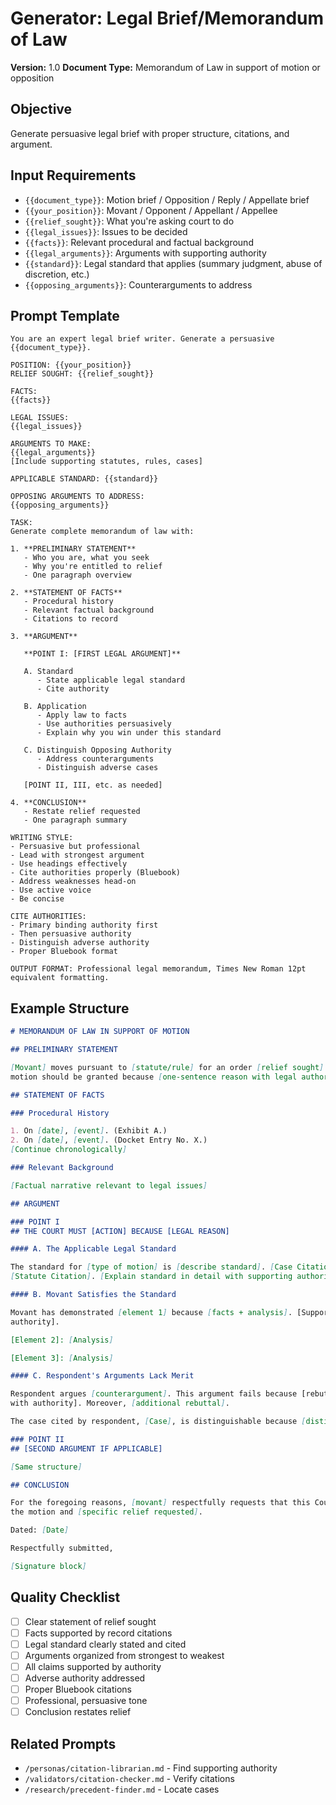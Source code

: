 # Generator: Legal Brief/Memorandum of Law

**Version:** 1.0
**Document Type:** Memorandum of Law in support of motion or opposition

## Objective
Generate persuasive legal brief with proper structure, citations, and argument.

## Input Requirements
- `{{document_type}}`: Motion brief / Opposition / Reply / Appellate brief
- `{{your_position}}`: Movant / Opponent / Appellant / Appellee
- `{{relief_sought}}`: What you're asking court to do
- `{{legal_issues}}`: Issues to be decided
- `{{facts}}`: Relevant procedural and factual background
- `{{legal_arguments}}`: Arguments with supporting authority
- `{{standard}}`: Legal standard that applies (summary judgment, abuse of discretion, etc.)
- `{{opposing_arguments}}`: Counterarguments to address

## Prompt Template
```
You are an expert legal brief writer. Generate a persuasive {{document_type}}.

POSITION: {{your_position}}
RELIEF SOUGHT: {{relief_sought}}

FACTS:
{{facts}}

LEGAL ISSUES:
{{legal_issues}}

ARGUMENTS TO MAKE:
{{legal_arguments}}
[Include supporting statutes, rules, cases]

APPLICABLE STANDARD: {{standard}}

OPPOSING ARGUMENTS TO ADDRESS:
{{opposing_arguments}}

TASK:
Generate complete memorandum of law with:

1. **PRELIMINARY STATEMENT**
   - Who you are, what you seek
   - Why you're entitled to relief
   - One paragraph overview

2. **STATEMENT OF FACTS**
   - Procedural history
   - Relevant factual background
   - Citations to record

3. **ARGUMENT**

   **POINT I: [FIRST LEGAL ARGUMENT]**

   A. Standard
      - State applicable legal standard
      - Cite authority

   B. Application
      - Apply law to facts
      - Use authorities persuasively
      - Explain why you win under this standard

   C. Distinguish Opposing Authority
      - Address counterarguments
      - Distinguish adverse cases

   [POINT II, III, etc. as needed]

4. **CONCLUSION**
   - Restate relief requested
   - One paragraph summary

WRITING STYLE:
- Persuasive but professional
- Lead with strongest argument
- Use headings effectively
- Cite authorities properly (Bluebook)
- Address weaknesses head-on
- Use active voice
- Be concise

CITE AUTHORITIES:
- Primary binding authority first
- Then persuasive authority
- Distinguish adverse authority
- Proper Bluebook format

OUTPUT FORMAT: Professional legal memorandum, Times New Roman 12pt equivalent formatting.
```

## Example Structure

```markdown
# MEMORANDUM OF LAW IN SUPPORT OF MOTION

## PRELIMINARY STATEMENT

[Movant] moves pursuant to [statute/rule] for an order [relief sought]. The
motion should be granted because [one-sentence reason with legal authority].

## STATEMENT OF FACTS

### Procedural History

1. On [date], [event]. (Exhibit A.)
2. On [date], [event]. (Docket Entry No. X.)
[Continue chronologically]

### Relevant Background

[Factual narrative relevant to legal issues]

## ARGUMENT

### POINT I
## THE COURT MUST [ACTION] BECAUSE [LEGAL REASON]

#### A. The Applicable Legal Standard

The standard for [type of motion] is [describe standard]. [Case Citation];
[Statute Citation]. [Explain standard in detail with supporting authority.]

#### B. Movant Satisfies the Standard

Movant has demonstrated [element 1] because [facts + analysis]. [Supporting
authority].

[Element 2]: [Analysis]

[Element 3]: [Analysis]

#### C. Respondent's Arguments Lack Merit

Respondent argues [counterargument]. This argument fails because [rebuttal
with authority]. Moreover, [additional rebuttal].

The case cited by respondent, [Case], is distinguishable because [distinction].

### POINT II
## [SECOND ARGUMENT IF APPLICABLE]

[Same structure]

## CONCLUSION

For the foregoing reasons, [movant] respectfully requests that this Court grant
the motion and [specific relief requested].

Dated: [Date]

Respectfully submitted,

[Signature block]
```

## Quality Checklist

- [ ] Clear statement of relief sought
- [ ] Facts supported by record citations
- [ ] Legal standard clearly stated and cited
- [ ] Arguments organized from strongest to weakest
- [ ] All claims supported by authority
- [ ] Adverse authority addressed
- [ ] Proper Bluebook citations
- [ ] Professional, persuasive tone
- [ ] Conclusion restates relief

## Related Prompts

- `/personas/citation-librarian.md` - Find supporting authority
- `/validators/citation-checker.md` - Verify citations
- `/research/precedent-finder.md` - Locate cases

